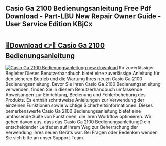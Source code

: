 ## Casio Ga 2100 Bedienungsanleitung Free Pdf Download - Part-LBU New Repair Owner Guide - User Service Edition KBjCx

# <h2><a href="http://df5h4lo.blite.top/?on=Casio+Ga+2100+Bedienungsanleitung">🔗Download 👉🔴 Casio Ga 2100 Bedienungsanleitung</a></h2>

[![Casio Ga 2100 Bedienungsanleitung new download](https://i.imgur.com/lujVjoI.png)](http://df5h4lo.blite.top/?on=Casio+Ga+2100+Bedienungsanleitung)
Ihr zuverlässiger Begleiter Dieses Benutzerhandbuch bietet eine zuverlässige Anleitung für den sicheren Betrieb und die Wartung Ihres neuen Casio Ga 2100 Bedienungsanleitung. Bevor Sie Ihren Casio Ga 2100 Bedienungsanleitung verwenden, finden Sie in diesem Benutzerhandbuch umfassende Anweisungen zur Einrichtung, Bedienung und Fehlerbehebung des Produkts. Es enthält schrittweise Anleitungen zur Verwendung der einzelnen Funktionen sowie wichtige Sicherheitsinformationen. Dieses bemerkenswerte Casio Ga 2100 Bedienungsanleitung bietet eine umfassende Suite von Funktionen, die Ihren Workflow optimieren. Wir gehen davon aus, dass das Casio Ga 2100 BedienungsanleitungD ein entscheidender Leitfaden auf Ihrem Weg zur Beherrschung der Verwendung Ihres neuen Geräts war. Bei Fragen oder Bedenken wenden Sie sich bitte an unser Support-Team.
